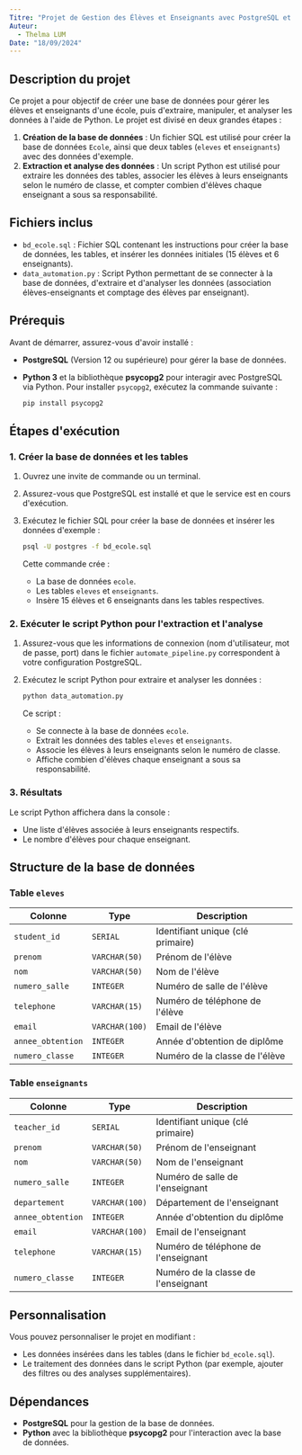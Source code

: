 ```yaml
---
Titre: "Projet de Gestion des Élèves et Enseignants avec PostgreSQL et Python"
Auteur:
  - Thelma LUM
Date: "18/09/2024"
---
```


## Description du projet

Ce projet a pour objectif de créer une base de données pour gérer les élèves et enseignants d'une école, puis d'extraire, manipuler, et analyser les données à l'aide de Python. Le projet est divisé en deux grandes étapes :

1. **Création de la base de données** : Un fichier SQL est utilisé pour créer la base de données `Ecole`, ainsi que deux tables (`eleves` et `enseignants`) avec des données d'exemple.
2. **Extraction et analyse des données** : Un script Python est utilisé pour extraire les données des tables, associer les élèves à leurs enseignants selon le numéro de classe, et compter combien d'élèves chaque enseignant a sous sa responsabilité.

## Fichiers inclus

- `bd_ecole.sql` : Fichier SQL contenant les instructions pour créer la base de données, les tables, et insérer les données initiales (15 élèves et 6 enseignants).
- `data_automation.py` : Script Python permettant de se connecter à la base de données, d'extraire et d'analyser les données (association élèves-enseignants et comptage des élèves par enseignant).

## Prérequis

Avant de démarrer, assurez-vous d'avoir installé :

- **PostgreSQL** (Version 12 ou supérieure) pour gérer la base de données.
- **Python 3** et la bibliothèque **psycopg2** pour interagir avec PostgreSQL via Python. Pour installer `psycopg2`, exécutez la commande suivante :

  ```bash
  pip install psycopg2
  ```

## Étapes d'exécution

### 1. Créer la base de données et les tables

1. Ouvrez une invite de commande ou un terminal.
2. Assurez-vous que PostgreSQL est installé et que le service est en cours d'exécution.
3. Exécutez le fichier SQL pour créer la base de données et insérer les données d'exemple :

   ```bash
   psql -U postgres -f bd_ecole.sql
   ```

   Cette commande crée :
   - La base de données `ecole`.
   - Les tables `eleves` et `enseignants`.
   - Insère 15 élèves et 6 enseignants dans les tables respectives.

### 2. Exécuter le script Python pour l'extraction et l'analyse

1. Assurez-vous que les informations de connexion (nom d'utilisateur, mot de passe, port) dans le fichier `automate_pipeline.py` correspondent à votre configuration PostgreSQL.
2. Exécutez le script Python pour extraire et analyser les données :

   ```bash
   python data_automation.py
   ```

   Ce script :
   - Se connecte à la base de données `ecole`.
   - Extrait les données des tables `eleves` et `enseignants`.
   - Associe les élèves à leurs enseignants selon le numéro de classe.
   - Affiche combien d'élèves chaque enseignant a sous sa responsabilité.

### 3. Résultats

Le script Python affichera dans la console :
- Une liste d'élèves associée à leurs enseignants respectifs.
- Le nombre d'élèves pour chaque enseignant.

## Structure de la base de données

### Table `eleves`

| Colonne          | Type         | Description                           |
|------------------|--------------|---------------------------------------|
| `student_id`     | `SERIAL`     | Identifiant unique (clé primaire)     |
| `prenom`         | `VARCHAR(50)`| Prénom de l'élève                     |
| `nom`            | `VARCHAR(50)`| Nom de l'élève                        |
| `numero_salle`   | `INTEGER`    | Numéro de salle de l'élève            |
| `telephone`      | `VARCHAR(15)`| Numéro de téléphone de l'élève        |
| `email`          | `VARCHAR(100)`| Email de l'élève                      |
| `annee_obtention`| `INTEGER`    | Année d'obtention de diplôme          |
| `numero_classe`  | `INTEGER`    | Numéro de la classe de l'élève        |

### Table `enseignants`

| Colonne          | Type         | Description                           |
|------------------|--------------|---------------------------------------|
| `teacher_id`     | `SERIAL`     | Identifiant unique (clé primaire)     |
| `prenom`         | `VARCHAR(50)`| Prénom de l'enseignant                |
| `nom`            | `VARCHAR(50)`| Nom de l'enseignant                   |
| `numero_salle`   | `INTEGER`    | Numéro de salle de l'enseignant       |
| `departement`    | `VARCHAR(100)`| Département de l'enseignant           |
| `annee_obtention`| `INTEGER`    | Année d'obtention du diplôme          |
| `email`          | `VARCHAR(100)`| Email de l'enseignant                 |
| `telephone`      | `VARCHAR(15)`| Numéro de téléphone de l'enseignant   |
| `numero_classe`  | `INTEGER`    | Numéro de la classe de l'enseignant   |

## Personnalisation

Vous pouvez personnaliser le projet en modifiant :
- Les données insérées dans les tables (dans le fichier `bd_ecole.sql`).
- Le traitement des données dans le script Python (par exemple, ajouter des filtres ou des analyses supplémentaires).

## Dépendances

- **PostgreSQL** pour la gestion de la base de données.
- **Python** avec la bibliothèque **psycopg2** pour l'interaction avec la base de données.

